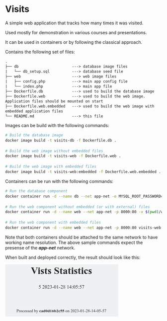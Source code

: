 # Visits

A simple web application that tracks how many times it was visited.

Used mostly for demonstration in various courses and presentations.

It can be used in containers or by following the classical approach.

Contains the following set of files:

```text
.
├── db                        ---> database image files
|   └── db_setup.sql          ---> database seed file
├── web                       ---> web image files
|   ├── config.php            ---> main app config file
|   └── index.php             ---> main app file
├── Dockerfile.db             ---> used to build the database image
├── Dockerfile.web            ---> used to build the web image. Application files should be mounted on start
├── Dockerfile.web.embedded   ---> used to build the web image with embedded application files
└── README.md                 ---> this file
```

Images can be build with the following commands:

```bash
# Build the database image
docker image build -t visits-db -f Dockerfile.db .

# Build the web image without embedded files
docker image build -t visits-web -f Dockerfile.web .

# Build the web image with embedded files
docker image build -t visits-web:embedded -f Dockerfile.web.embedded .

```

Containers can be run with the following commands:

```bash
# Run the database component
docker container run -d --name db --net app-net -e MYSQL_ROOT_PASSWORD=<some-pass> visits-db

# Run the web component without embedded (or with external) files
docker container run -d --name web --net app-net -p 8000:80 -v $(pwd)/web:/var/www/html visits-web

# Run the web component with embedded files
docker container run -d --name web --net app-net -p 8000:80 visits-web:embedded

```

Note that both containers should be attached to the same network to have working name resolution. The above sample commands expect the presense of the ***app-net*** network.

When built and deployed correctly, the result should look like this:

![preview of the working application](visits.png)
